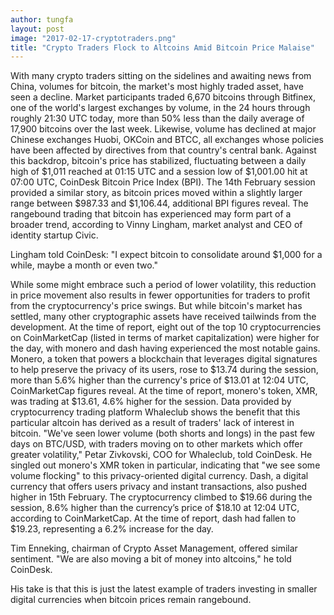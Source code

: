 ```yaml
---
author: tungfa
layout: post
image: "2017-02-17-cryptotraders.png"
title: "Crypto Traders Flock to Altcoins Amid Bitcoin Price Malaise"
---
```

With many crypto traders sitting on the sidelines and awaiting news from China, volumes for bitcoin, the market's most highly traded asset, have seen a decline.
Market participants traded 6,670 bitcoins through Bitfinex, one of the world's largest exchanges by volume, in the 24 hours through roughly 21:30 UTC today, more than 50% less than the daily average of 17,900 bitcoins over the last week.
Likewise, volume has declined at major Chinese exchanges Huobi, OKCoin and BTCC, all exchanges whose policies have been affected by directives from that country's central bank.
Against this backdrop, bitcoin's price has stabilized, fluctuating between a daily high of $1,011 reached at 01:15 UTC and a session low of $1,001.00 hit at 07:00 UTC, CoinDesk Bitcoin Price Index (BPI).
The 14th February session provided a similar story, as bitcoin prices moved within a slightly larger range between $987.33 and $1,106.44, additional BPI figures reveal.
The rangebound trading that bitcoin has experienced may form part of a broader trend, according to Vinny Lingham, market analyst and CEO of identity startup Civic.

Lingham told CoinDesk:
"I expect bitcoin to consolidate around $1,000 for a while, maybe a month or even two."

While some might embrace such a period of lower volatility, this reduction in price movement also results in fewer opportunities for traders to profit from the cryptocurrency's price swings.
But while bitcoin's market has settled, many other cryptographic assets have received tailwinds from the development.
At the time of report, eight out of the top 10 cryptocurrencies on CoinMarketCap (listed in terms of market capitalization) were higher for the day, with monero and dash having experienced the most notable gains.
Monero, a token that powers a blockchain that leverages digital signatures to help preserve the privacy of its users, rose to $13.74 during the session, more than 5.6% higher than the currency's price of $13.01 at 12:04 UTC, CoinMarketCap figures reveal.
At the time of report, monero's token, XMR, was trading at $13.61, 4.6% higher for the session.
Data provided by cryptocurrency trading platform Whaleclub shows the benefit that this particular altcoin has derived as a result of traders' lack of interest in bitcoin.
"We've seen lower volume (both shorts and longs) in the past few days on BTC/USD, with traders moving on to other markets which offer greater volatility," Petar Zivkovski, COO for Whaleclub, told CoinDesk.
He singled out monero's XMR token in particular, indicating that "we see some volume flocking" to this privacy-oriented digital currency.
Dash, a digital currency that offers users privacy and instant transactions, also pushed higher in 15th February. The cryptocurrency climbed to $19.66 during the session, 8.6% higher than the currency’s price of $18.10 at 12:04 UTC, according to CoinMarketCap.
At the time of report, dash had fallen to $19.23, representing a 6.2% increase for the day.

Tim Enneking, chairman of Crypto Asset Management, offered similar sentiment.
"We are also moving a bit of money into altcoins," he told CoinDesk.

His take is that this is just the latest example of traders investing in smaller digital currencies when bitcoin prices remain rangebound.

